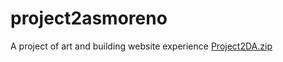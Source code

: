 # project2asmoreno
A project of art and building website experience
[Project2DA.zip](https://github.com/asmoreno08/project2asmoreno/files/7362035/Project2DA.zip)
